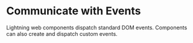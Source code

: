 # Communicate with Events
Lightning web components dispatch standard DOM events.
Components can also create and dispatch custom events.

